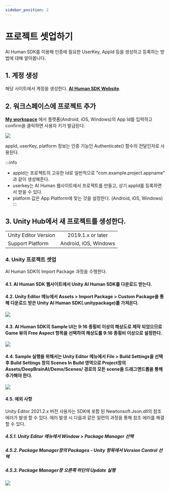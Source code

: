 ```yaml
---
sidebar_position: 2
---
```


# 프로젝트 셋업하기

AI Human SDK를 이용해 인증에 필요한 UserKey, AppId 등을 생성하고 등록하는 방법에 대해 알아봅니다.

## 1. 계정 생성

해당 사이트에서 계정을 생성한다. **[AI Human SDK Website](https://aihuman.aistudios.com)**.

## 2. 워크스페이스에 프로젝트 추가

**[My workspace](https://aihuman.aistudios.com/aihuman/sdk)** 에서 플랫폼(Android, iOS, Windows)의 App Id를 입력하고 confirm을 클릭하면 사용자 키가 발급된다.

<img src="/img/aihuman/unity/SDK_WebPage_UserKey.png" />

appId, userKey, platform 정보는 인증 기능인 Authenticate() 함수의 전달인자로 사용된다.

:::info

- appId는 프로젝트의 고유한 Id로 일반적으로 "com.example.project.appname" 과 같이 생성해준다.
- userkey는 AI Human 웹사이트에서 프로젝트를 만들고, 상기 appId를 등록하면서 받을 수 있다.
- platform 값은 App Platform에 맞는 것을 설정한다. (Android, iOS, Windows)
  :::

## 3. Unity Hub에서 새 프로젝트를 생성한다.

<table>
	<tr>
		<td>Unity Editor Version</td>
		<td align="center">2019.1.x or later</td>		
	</tr>
	<tr>
		<td>Support Platform</td>
		<td align="center">Android, iOS, Windows</td>
	</tr>
</table>

### 4. Unity 프로젝트 셋업

AI Human SDK의 Import Package 과정을 수행한다.

#### 4.1. AI Human SDK 웹사이트에서 Unity AI Human SDK를 다운로드 받는다.

#### 4.2. Unity Editor 메뉴에서 Assets > Import Package > Custom Package을 통해 다운로드 받은 Unity AI Human SDK(.unitypackage)를 가져온다.

<img src="/img/aihuman/unity/import_package.png" />

#### 4.3. AI Human SDK의 Sample UI는 9:16 종횡비 이상의 해상도로 제작 되었으므로 Game 뷰의 Free Aspect 항목을 선택하여 해상도를 9:16 종횡비 이상으로 설정한다.

<img src="/img/aihuman/unity/aspect.png" />

#### 4.4. Sample 실행을 위해서는 Unity Editor 메뉴에서 File > Build Settings을 선택 후 Build Settings 창의 Scenes In Build 영역으로 Project창의 Assets/DeepBrainAI/Demo/Scenes/ 경로의 모든 scene을 드래그앤드롭을 통해 추가해야 한다.

<img src="/img/aihuman/unity/build_setting.png" />

#### 4.5. 예외 사항

Unity Editor 2021.2.x 버전 사용자는 SDK에 포함 된 Newtonsoft.Json.dll의 참조 에러가 발생 할 수 있다. 에러 발생 시 다음과 같은 일련의 과정을 통해 참조 에러를 해결 할 수 있다.

##### 4.5.1. Unity Editor 메뉴에서 Window > Package Manager 선택
##### 4.5.2. Package Manager창의 Packages - Unity 항목에서 Version Control 선택
##### 4.5.3. Package Manager창 오른쪽 하단의 Update 실행

<img src="/img/aihuman/unity/Newtonsoft_Json.png" />
